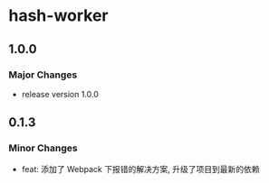 # hash-worker

## 1.0.0

### Major Changes

- release version 1.0.0

## 0.1.3

### Minor Changes

- feat: 添加了 Webpack 下报错的解决方案, 升级了项目到最新的依赖
